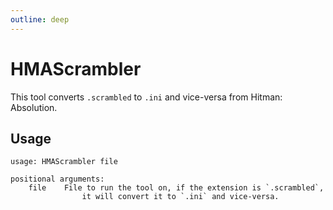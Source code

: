```yaml
---
outline: deep
---
```


# HMAScrambler

This tool converts `.scrambled` to `.ini` and vice-versa from Hitman: Absolution.

## Usage

```
usage: HMAScrambler file

positional arguments:
    file    File to run the tool on, if the extension is `.scrambled`,
                it will convert it to `.ini` and vice-versa.
```
